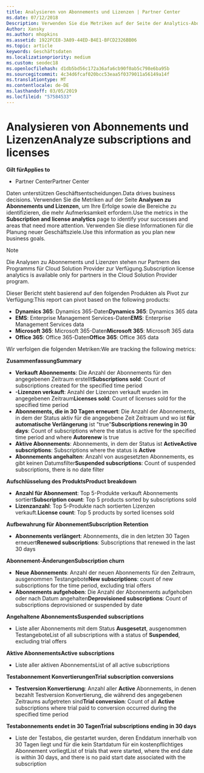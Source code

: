 ```yaml
---
title: Analysieren von Abonnements und Lizenzen | Partner Center
ms.date: 07/12/2018
Description: Verwenden Sie die Metriken auf der Seite der Analytics-Abonnement und die Lizenz, um zu identifizieren, Ihre Erfolge und Bereiche, die mehr Aufmerksamkeit erfordern.
Author: Xansky
ms.author: mhopkins
ms.assetid: 1922FCE8-3A89-44ED-B4E1-BFCD2326BB06
ms.topic: article
keywords: Geschäftsdaten
ms.localizationpriority: medium
ms.custom: seodec18
ms.openlocfilehash: d1db5bd56c172a36afa6cb90f0ab5c798e6ba95b
ms.sourcegitcommit: 4c34d6fcaf020bcc53eaa5f0379011a56149a14f
ms.translationtype: MT
ms.contentlocale: de-DE
ms.lasthandoff: 03/05/2019
ms.locfileid: "57584533"
---
```

# <a name="analyze-subscriptions-and-licenses"></a><span data-ttu-id="19df9-104">Analysieren von Abonnements und Lizenzen</span><span class="sxs-lookup"><span data-stu-id="19df9-104">Analyze subscriptions and licenses</span></span> 

<span data-ttu-id="19df9-105">**Gilt für**</span><span class="sxs-lookup"><span data-stu-id="19df9-105">**Applies to**</span></span>

- <span data-ttu-id="19df9-106">Partner Center</span><span class="sxs-lookup"><span data-stu-id="19df9-106">Partner Center</span></span>

<span data-ttu-id="19df9-107">Daten unterstützen Geschäftsentscheidungen.</span><span class="sxs-lookup"><span data-stu-id="19df9-107">Data drives business decisions.</span></span> <span data-ttu-id="19df9-108">Verwenden Sie die Metriken auf der Seite **Analysen zu Abonnements und Lizenzen**, um Ihre Erfolge sowie die Bereiche zu identifizieren, die mehr Aufmerksamkeit erfordern.</span><span class="sxs-lookup"><span data-stu-id="19df9-108">Use the metrics in the **Subscription and license analytics** page to identify your successes and areas that need more attention.</span></span> <span data-ttu-id="19df9-109">Verwenden Sie diese Informationen für die Planung neuer Geschäftsziele.</span><span class="sxs-lookup"><span data-stu-id="19df9-109">Use this information as you plan new business goals.</span></span>

> [!NOTE]
> <span data-ttu-id="19df9-110">Die Analysen zu Abonnements und Lizenzen stehen nur Partnern des Programms für Cloud Solution Provider zur Verfügung.</span><span class="sxs-lookup"><span data-stu-id="19df9-110">Subscription license analytics is available only for partners in the Cloud Solution Provider program.</span></span>


<span data-ttu-id="19df9-111">Dieser Bericht steht basierend auf den folgenden Produkten als Pivot zur Verfügung:</span><span class="sxs-lookup"><span data-stu-id="19df9-111">This report can pivot based on the following products:</span></span>

 - <span data-ttu-id="19df9-112">**Dynamics 365**: Dynamics 365-Daten</span><span class="sxs-lookup"><span data-stu-id="19df9-112">**Dynamics 365**: Dynamics 365 data</span></span>  
 - <span data-ttu-id="19df9-113">**EMS**: Enterprise Management Services-Daten</span><span class="sxs-lookup"><span data-stu-id="19df9-113">**EMS**: Enterprise Management Services data</span></span>  
 - <span data-ttu-id="19df9-114">**Microsoft 365**: Microsoft 365-Daten</span><span class="sxs-lookup"><span data-stu-id="19df9-114">**Microsoft 365**: Microsoft 365 data</span></span>  
 - <span data-ttu-id="19df9-115">**Office 365**: Office 365-Daten</span><span class="sxs-lookup"><span data-stu-id="19df9-115">**Office 365**: Office 365 data</span></span>  


<span data-ttu-id="19df9-116">Wir verfolgen die folgenden Metriken:</span><span class="sxs-lookup"><span data-stu-id="19df9-116">We are tracking the following metrics:</span></span>

<span data-ttu-id="19df9-117">**Zusammenfassung**</span><span class="sxs-lookup"><span data-stu-id="19df9-117">**Summary**</span></span>  
 - <span data-ttu-id="19df9-118">**Verkauft Abonnements**: Die Anzahl der Abonnements für den angegebenen Zeitraum erstellt</span><span class="sxs-lookup"><span data-stu-id="19df9-118">**Subscriptions sold**: Count of subscriptions created for the specified time period</span></span>  
 - <span data-ttu-id="19df9-119">**-Lizenzen verkauft**: Anzahl der Lizenzen verkauft wurden im angegebenen Zeitraum</span><span class="sxs-lookup"><span data-stu-id="19df9-119">**Licenses sold**: Count of licenses sold for the specified time period</span></span>   
 - <span data-ttu-id="19df9-120">**Abonnements, die in 30 Tagen erneuert**: Die Anzahl der Abonnements, in dem der Status aktiv für die angegebene Zeit Zeitraum und wo ist **für automatische Verlängerung** ist "true"</span><span class="sxs-lookup"><span data-stu-id="19df9-120">**Subscriptions renewing in 30 days**: Count of subscriptions where the status is active for the specified time period and where **Autorenew** is true</span></span>
 - <span data-ttu-id="19df9-121">**Aktive Abonnements**: Abonnements, in dem der Status ist **Active**</span><span class="sxs-lookup"><span data-stu-id="19df9-121">**Active subscriptions**: Subscriptions where the status is **Active**</span></span>  
 - <span data-ttu-id="19df9-122">**Abonnements angehalten**: Anzahl von ausgesetzten Abonnements, es gibt keinen Datumsfilter</span><span class="sxs-lookup"><span data-stu-id="19df9-122">**Suspended subscriptions**: Count of suspended subscriptions, there is no date filter</span></span>  

<span data-ttu-id="19df9-123">**Aufschlüsselung des Produkts**</span><span class="sxs-lookup"><span data-stu-id="19df9-123">**Product breakdown**</span></span>  
 - <span data-ttu-id="19df9-124">**Anzahl für Abonnement**: Top 5-Produkte verkauft Abonnements sortiert</span><span class="sxs-lookup"><span data-stu-id="19df9-124">**Subscription count**: Top 5 products sorted by subscriptions sold</span></span>  
 - <span data-ttu-id="19df9-125">**Lizenzanzahl**: Top 5-Produkte nach sortierten Lizenzen verkauft.</span><span class="sxs-lookup"><span data-stu-id="19df9-125">**License count**: Top 5 products by sorted licenses sold</span></span>

<span data-ttu-id="19df9-126">**Aufbewahrung für Abonnement**</span><span class="sxs-lookup"><span data-stu-id="19df9-126">**Subscription Retention**</span></span>
 - <span data-ttu-id="19df9-127">**Abonnements verlängert**: Abonnements, die in den letzten 30 Tagen erneuert</span><span class="sxs-lookup"><span data-stu-id="19df9-127">**Renewed subscriptions**: Subscriptions that renewed in the last 30 days</span></span>  

<span data-ttu-id="19df9-128">**Abonnement-Änderungen**</span><span class="sxs-lookup"><span data-stu-id="19df9-128">**Subscription churn**</span></span>  
 - <span data-ttu-id="19df9-129">**Neue Abonnements**: Anzahl der neuen Abonnements für den Zeitraum, ausgenommen Testangebote</span><span class="sxs-lookup"><span data-stu-id="19df9-129">**New subscriptions**: count of new subscriptions for the time period, excluding trial offers</span></span>  
 - <span data-ttu-id="19df9-130">**Abonnements aufgehoben**: Die Anzahl der Abonnements aufgehoben oder nach Datum angehalten</span><span class="sxs-lookup"><span data-stu-id="19df9-130">**Deprovisioned subscriptions**: Count of subscriptions deprovisioned or suspended by date</span></span>  

<span data-ttu-id="19df9-131">**Angehaltene Abonnements**</span><span class="sxs-lookup"><span data-stu-id="19df9-131">**Suspended subscriptions**</span></span>  
 - <span data-ttu-id="19df9-132">Liste aller Abonnements mit dem Status **Ausgesetzt**, ausgenommen Testangebote</span><span class="sxs-lookup"><span data-stu-id="19df9-132">List of all subscriptions with a status of **Suspended**, excluding trial offers</span></span>  
  
<span data-ttu-id="19df9-133">**Aktive Abonnements**</span><span class="sxs-lookup"><span data-stu-id="19df9-133">**Active subscriptions**</span></span>
 - <span data-ttu-id="19df9-134">Liste aller aktiven Abonnements</span><span class="sxs-lookup"><span data-stu-id="19df9-134">List of all active subscriptions</span></span>  

<span data-ttu-id="19df9-135">**Testabonnement Konvertierungen**</span><span class="sxs-lookup"><span data-stu-id="19df9-135">**Trial subscription conversions**</span></span>  
 - <span data-ttu-id="19df9-136">**Testversion Konvertierung**: Anzahl aller **Active** Abonnements, in denen bezahlt Testversion Konvertierung, die während des angegebenen Zeitraums aufgetreten sind</span><span class="sxs-lookup"><span data-stu-id="19df9-136">**Trial conversion**: Count of all **Active** subscriptions where trial paid to conversion occurred during the specified time period</span></span>  

<span data-ttu-id="19df9-137">**Testabonnements endet in 30 Tagen**</span><span class="sxs-lookup"><span data-stu-id="19df9-137">**Trial subscriptions ending in 30 days**</span></span>  
 - <span data-ttu-id="19df9-138">Liste der Testabos, die gestartet wurden, deren Enddatum innerhalb von 30 Tagen liegt und für die kein Startdatum für ein kostenpflichtiges Abonnement vorliegt</span><span class="sxs-lookup"><span data-stu-id="19df9-138">List of trials that were started, where the end date is within 30 days, and there is no paid start date associated with the subscription</span></span>  

  